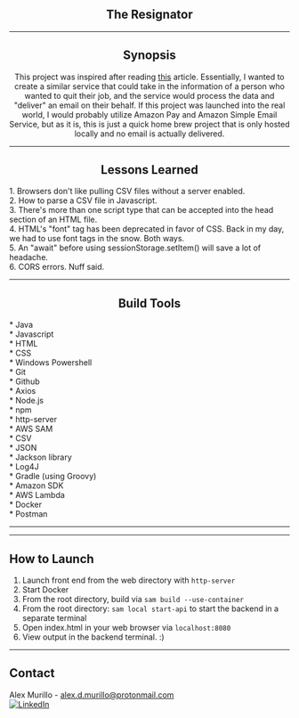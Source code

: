 <div style="text-align: center">

<h2 align="center">The Resignator</h2>

---
## Synopsis

This project was inspired after reading [this](https://fortune-com.cdn.ampproject.org/c/s/fortune.com/2023/06/09/startup-exit-japan-quit-job-for-you/amp/) article. Essentially, I wanted to create a similar service that could take in the information of a person who wanted to quit their job, and the service would process the data and "deliver" an email on their behalf. If this project was launched into the real world, I would probably utilize Amazon Pay and Amazon Simple Email Service, but as it is, this is just a quick home brew project that is only hosted locally and no email is actually delivered.


---
## Lessons Learned


<div style="text-align: left">
1. Browsers don't like pulling CSV files without a server enabled.<br>
2. How to parse a CSV file in Javascript.<br>
3. There's more than one script type that can be accepted into the head section of an HTML file.<br>
4. HTML's "font" tag has been deprecated in favor of CSS. Back in my day, we had to use font tags in the snow. Both ways.<br>
5. An "await" before using sessionStorage.setItem() will save a lot of headache.<br>
6. CORS errors. Nuff said.
</div>

---
## Build Tools
</div><div style="text-align: left">
* Java <br>
* Javascript <br>
* HTML <br>
* CSS <br>
* Windows Powershell <br>
* Git <br>
* Github <br>
* Axios <br>
* Node.js <br>
* npm <br>
* http-server <br>
* AWS SAM <br>
* CSV <br>
* JSON <br>
* Jackson library <br>
* Log4J <br>
* Gradle (using Groovy) <br>
* Amazon SDK <br>
* AWS Lambda <br>
* Docker <br>
* Postman <br>
</div>

---
[//]: # (## View This Project)

[//]: # ()
[//]: # ([![Youtube Video]&#40;resources/images/yt_image.JPG&#41;]&#40;https://youtu.be/FYJvZrxUK0c&#41;)

[//]: # ()
[//]: # (<p>View this project: <a href="https://youtu.be/FYJvZrxUK0c"><b>here<b></a>.</p>)

---
## How to Launch
1. Launch front end from the web directory with ```http-server``` <br>
2. Start Docker <br>
3. From the root directory, build via ```sam build --use-container``` <br>
4. From the root directory: ```sam local start-api``` to start the backend in a separate terminal<br>
5. Open index.html in your web browser via ```localhost:8080```
6. View output in the backend terminal. :)

---
## Contact

Alex Murillo - alex.d.murillo@protonmail.com
<br>
<a href="https://www.linkedin.com/in/alexdmurillo/"><img alt="LinkedIn" src="https://img.shields.io/badge/-LinkedIn-brightgreen"></a>





